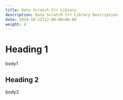 ```yaml
---
title: Data Scratch C++ Library
description: Data Scratch C++ Library Description
date: 2019-10-22T12:00:00+06:00
weight: 4
---
```


# Heading 1

body1

## Heading 2

body2
